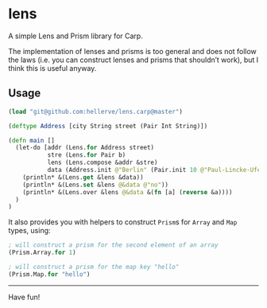 # lens

A simple Lens and Prism library for Carp.

The implementation of lenses and prisms is too general and does not follow
the laws (i.e. you can construct lenses and prisms that shouldn’t work), but I
think this is useful anyway.

## Usage

```clojure
(load "git@github.com:hellerve/lens.carp@master")

(deftype Address [city String street (Pair Int String)])

(defn main []
  (let-do [addr (Lens.for Address street)
           stre (Lens.for Pair b)
           lens (Lens.compose &addr &stre)
           data (Address.init @"Berlin" (Pair.init 10 @"Paul-Lincke-Ufer"))]
    (println* &(Lens.get &lens &data))
    (println* &(Lens.set &lens @&data @"no"))
    (println* &(Lens.over &lens @&data &(fn [a] (reverse &a))))
  )
)
```

It also provides you with helpers to construct `Prism`s for `Array` and `Map`
types, using:

```clojure
; will construct a prism for the second element of an array
(Prism.Array.for 1)

; will construct a prism for the map key "hello"
(Prism.Map.for "hello")
```

<hr/>

Have fun!
